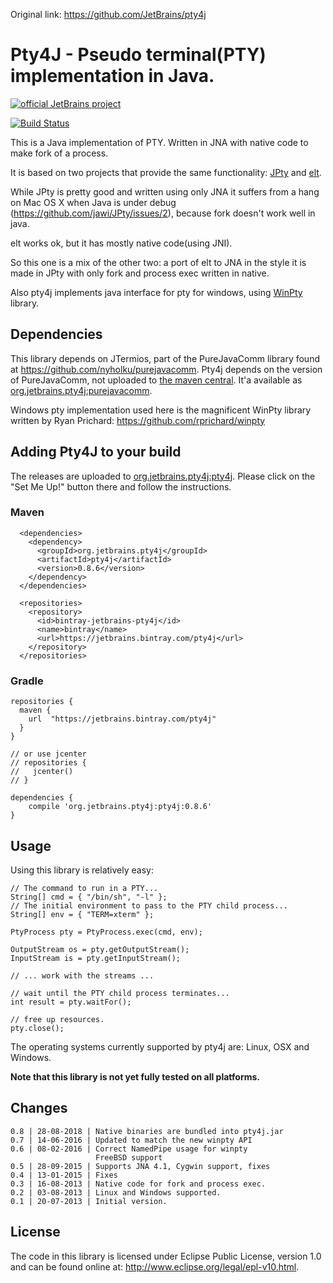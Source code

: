 <!--
Licensed under the Apache License, Version 2.0 (the "License");
you may not use this file except in compliance with the License.
You may obtain a copy of the License at

http://www.apache.org/licenses/LICENSE-2.0

Unless required by applicable law or agreed to in writing, software
distributed under the License is distributed on an "AS IS" BASIS,
WITHOUT WARRANTIES OR CONDITIONS OF ANY KIND, either express or implied.
See the License for the specific language governing permissions and
limitations under the License.
-->

Original link: https://github.com/JetBrains/pty4j

# Pty4J - Pseudo terminal(PTY) implementation in Java.

[![official JetBrains project](http://jb.gg/badges/official.svg)](https://confluence.jetbrains.com/display/ALL/JetBrains+on+GitHub)


[![Build Status](https://travis-ci.com/traff/pty4j.svg?branch=master)](https://travis-ci.com/JetBrains/pty4j)

This is a Java implementation of PTY. Written in JNA with native code to make fork of a process.

It is based on two projects that provide the same functionality: [JPty](https://github.com/jawi/JPty)
and [elt](https://code.google.com/p/elt/).

While JPty is pretty good and written using only JNA it suffers from a
hang on Mac OS X when Java is under debug (https://github.com/jawi/JPty/issues/2), because
fork doesn't work well in java.

elt works ok, but it has mostly native code(using JNI).

So this one is a mix of the other two: a port of elt to JNA in the style it is made in JPty with only
fork and process exec written in native.

Also pty4j implements java interface for pty for windows, using [WinPty](https://github.com/rprichard/winpty) library.

## Dependencies

This library depends on JTermios, part of the PureJavaComm library found at
<https://github.com/nyholku/purejavacomm>. Pty4j depends on the version of PureJavaComm,
not uploaded to [the maven central](https://search.maven.org/artifact/com.github.purejavacomm/purejavacomm).
It'a available as [org.jetbrains.pty4j:purejavacomm](https://bintray.com/jetbrains/pty4j/org.jetbrains.pty4j%3Apurejavacomm).

Windows pty implementation used here is the magnificent WinPty library written by Ryan Prichard: https://github.com/rprichard/winpty

## Adding Pty4J to your build

The releases are uploaded to [org.jetbrains.pty4j:pty4j](https://bintray.com/jetbrains/pty4j/org.jetbrains.pty4j%3Apty4j).
Please click on the "Set Me Up!" button there and follow the instructions.

### Maven

```
  <dependencies>
    <dependency>
      <groupId>org.jetbrains.pty4j</groupId>
      <artifactId>pty4j</artifactId>
      <version>0.8.6</version>
    </dependency>
  </dependencies>

  <repositories>
    <repository>
      <id>bintray-jetbrains-pty4j</id>
      <name>bintray</name>
      <url>https://jetbrains.bintray.com/pty4j</url>
    </repository>
  </repositories>
```

### Gradle

```
repositories {
  maven {
    url  "https://jetbrains.bintray.com/pty4j"
  }
}

// or use jcenter
// repositories {
//   jcenter()
// }

dependencies {
    compile 'org.jetbrains.pty4j:pty4j:0.8.6'
}
```

## Usage

Using this library is relatively easy:

    // The command to run in a PTY...
    String[] cmd = { "/bin/sh", "-l" };
    // The initial environment to pass to the PTY child process...
    String[] env = { "TERM=xterm" };

    PtyProcess pty = PtyProcess.exec(cmd, env);

    OutputStream os = pty.getOutputStream();
    InputStream is = pty.getInputStream();

    // ... work with the streams ...

    // wait until the PTY child process terminates...
    int result = pty.waitFor();

    // free up resources.
    pty.close();

The operating systems currently supported by pty4j are: Linux, OSX and
Windows.

**Note that this library is not yet fully tested on all platforms.**

## Changes

    0.8 | 28-08-2018 | Native binaries are bundled into pty4j.jar
    0.7 | 14-06-2016 | Updated to match the new winpty API
    0.6 | 08-02-2016 | Correct NamedPipe usage for winpty
                       FreeBSD support
    0.5 | 28-09-2015 | Supports JNA 4.1, Cygwin support, fixes
    0.4 | 13-01-2015 | Fixes
    0.3 | 16-08-2013 | Native code for fork and process exec.
    0.2 | 03-08-2013 | Linux and Windows supported.
    0.1 | 20-07-2013 | Initial version.

## License

The code in this library is licensed under Eclipse Public License, version
1.0 and can be found online at: <http://www.eclipse.org/legal/epl-v10.html>.
